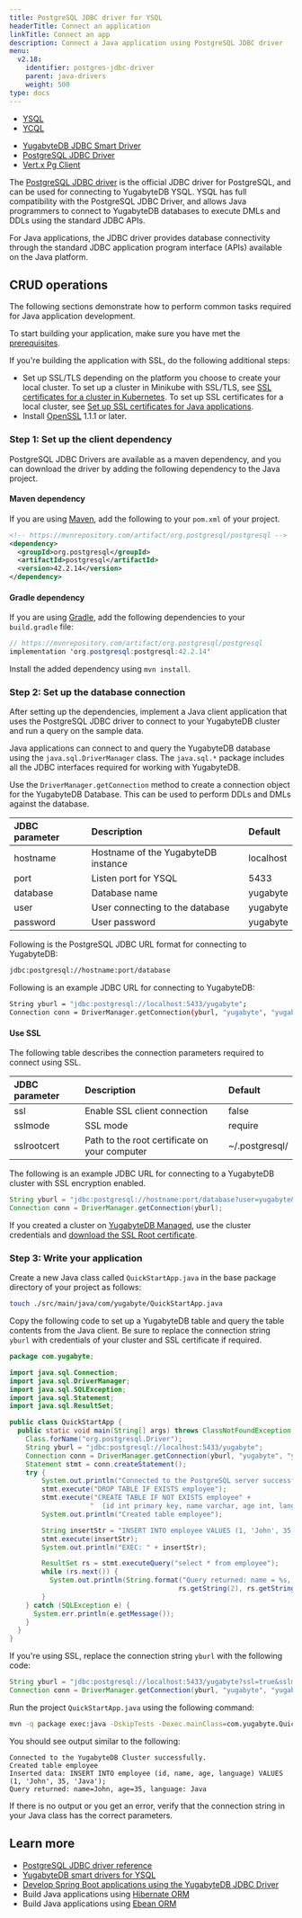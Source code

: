 ```yaml
---
title: PostgreSQL JDBC driver for YSQL
headerTitle: Connect an application
linkTitle: Connect an app
description: Connect a Java application using PostgreSQL JDBC driver
menu:
  v2.18:
    identifier: postgres-jdbc-driver
    parent: java-drivers
    weight: 500
type: docs
---
```


<ul class="nav nav-tabs-alt nav-tabs-yb">
  <li class="active">
    <a href="../yugabyte-jdbc/" class="nav-link">
      YSQL
    </a>
  </li>
  <li>
    <a href="../ycql/" class="nav-link">
      YCQL
    </a>
  </li>
</ul>

<ul class="nav nav-tabs-alt nav-tabs-yb">

  <li >
    <a href="../yugabyte-jdbc/" class="nav-link">
      <i class="icon-postgres" aria-hidden="true"></i>
      YugabyteDB JDBC Smart Driver
    </a>
  </li>

  <li >
    <a href="../postgres-jdbc/" class="nav-link active">
      <i class="icon-postgres" aria-hidden="true"></i>
      PostgreSQL JDBC Driver
    </a>
  </li>

   <li >
    <a href="../ysql-vertx-pg-client/" class="nav-link">
      <i class="icon-postgres" aria-hidden="true"></i>
      Vert.x Pg Client
    </a>
  </li>

</ul>

The [PostgreSQL JDBC driver](https://jdbc.postgresql.org/) is the official JDBC driver for PostgreSQL, and can be used for connecting to YugabyteDB YSQL. YSQL has full compatibility with the PostgreSQL JDBC Driver, and allows Java programmers to connect to YugabyteDB databases to execute DMLs and DDLs using the standard JDBC APIs.

For Java applications, the JDBC driver provides database connectivity through the standard JDBC application program interface (APIs) available on the Java platform.

## CRUD operations

The following sections demonstrate how to perform common tasks required for Java application development.

To start building your application, make sure you have met the [prerequisites](../#prerequisites).

If you're building the application with SSL, do the following additional steps:

- Set up SSL/TLS depending on the platform you choose to create your local cluster. To set up a cluster in Minikube with SSL/TLS, see [SSL certificates for a cluster in Kubernetes](../../../reference/drivers/java/postgres-jdbc-reference/#ssl-certificates-for-a-cluster-in-kubernetes-optional). To set up SSL certificates for a local cluster, see [Set up SSL certificates for Java applications](../../../reference/drivers/java/postgres-jdbc-reference/#set-up-ssl-certificates-for-java-applications).
- Install [OpenSSL](https://www.openssl.org/) 1.1.1 or later.

### Step 1: Set up the client dependency

PostgreSQL JDBC Drivers are available as a maven dependency, and you can download the driver by adding the following dependency to the Java project.

#### Maven dependency

If you are using [Maven](https://maven.apache.org/guides/development/guide-building-maven.html), add the following to your `pom.xml` of your project.

```xml
<!-- https://mvnrepository.com/artifact/org.postgresql/postgresql -->
<dependency>
  <groupId>org.postgresql</groupId>
  <artifactId>postgresql</artifactId>
  <version>42.2.14</version>
</dependency>
```

#### Gradle dependency

If you are using [Gradle](https://docs.gradle.org/current/samples/sample_building_java_applications.html), add the following dependencies to your `build.gradle` file:

```java
// https://mvnrepository.com/artifact/org.postgresql/postgresql
implementation 'org.postgresql:postgresql:42.2.14'
```

Install the added dependency using `mvn install`.

### Step 2: Set up the database connection

After setting up the dependencies, implement a Java client application that uses the PostgreSQL JDBC driver to connect to your YugabyteDB cluster and run a query on the sample data.

Java applications can connect to and query the YugabyteDB database using the `java.sql.DriverManager` class. The `java.sql.*` package includes all the JDBC interfaces required for working with YugabyteDB.

Use the `DriverManager.getConnection` method to create a connection object for the YugabyteDB Database. This can be used to perform DDLs and DMLs against the database.


| JDBC parameter | Description | Default |
| :------------- | :---------- | :------ |
| hostname | Hostname of the YugabyteDB instance | localhost |
| port | Listen port for YSQL | 5433 |
| database | Database name | yugabyte |
| user | User connecting to the database | yugabyte |
| password | User password | yugabyte |

Following is the PostgreSQL JDBC URL format for connecting to YugabyteDB:

```sh
jdbc:postgresql://hostname:port/database
```

Following is an example JDBC URL for connecting to YugabyteDB:

```sh
String yburl = "jdbc:postgresql://localhost:5433/yugabyte";
Connection conn = DriverManager.getConnection(yburl, "yugabyte", "yugabyte");
```

#### Use SSL

The following table describes the connection parameters required to connect using SSL.

| JDBC parameter | Description | Default |
| :------------- | :---------- | :------ |
| ssl | Enable SSL client connection | false |
| sslmode | SSL mode | require |
| sslrootcert | Path to the root certificate on your computer | ~/.postgresql/ |

The following is an example JDBC URL for connecting to a YugabyteDB cluster with SSL encryption enabled.

```java
String yburl = "jdbc:postgresql://hostname:port/database?user=yugabyte&password=yugabyte&ssl=true&sslmode=verify-full&sslrootcert=~/.postgresql/root.crt";
Connection conn = DriverManager.getConnection(yburl);
```

If you created a cluster on [YugabyteDB Managed](https://www.yugabyte.com/cloud/), use the cluster credentials and [download the SSL Root certificate](../../../yugabyte-cloud/cloud-connect/connect-applications/).

### Step 3: Write your application

Create a new Java class called `QuickStartApp.java` in the base package directory of your project as follows:

```sh
touch ./src/main/java/com/yugabyte/QuickStartApp.java
```

Copy the following code to set up a YugabyteDB table and query the table contents from the Java client. Be sure to replace the connection string `yburl` with credentials of your cluster and SSL certificate if required.

```java
package com.yugabyte;

import java.sql.Connection;
import java.sql.DriverManager;
import java.sql.SQLException;
import java.sql.Statement;
import java.sql.ResultSet;

public class QuickStartApp {
  public static void main(String[] args) throws ClassNotFoundException, SQLException {
    Class.forName("org.postgresql.Driver");
    String yburl = "jdbc:postgresql://localhost:5433/yugabyte";
    Connection conn = DriverManager.getConnection(yburl, "yugabyte", "yugabyte");
    Statement stmt = conn.createStatement();
    try {
        System.out.println("Connected to the PostgreSQL server successfully.");
        stmt.execute("DROP TABLE IF EXISTS employee");
        stmt.execute("CREATE TABLE IF NOT EXISTS employee" +
                    "  (id int primary key, name varchar, age int, language text)");
        System.out.println("Created table employee");

        String insertStr = "INSERT INTO employee VALUES (1, 'John', 35, 'Java')";
        stmt.execute(insertStr);
        System.out.println("EXEC: " + insertStr);

        ResultSet rs = stmt.executeQuery("select * from employee");
        while (rs.next()) {
          System.out.println(String.format("Query returned: name = %s, age = %s, language = %s",
                                          rs.getString(2), rs.getString(3), rs.getString(4)));
        }
    } catch (SQLException e) {
      System.err.println(e.getMessage());
    }
  }
}
```

If you're using SSL, replace the connection string `yburl` with the following code:

```java
String yburl = "jdbc:postgresql://localhost:5433/yugabyte?ssl=true&sslmode=require&sslcert=src/main/resources/ssl/yugabytedb.crt.der&sslkey=src/main/resources/ssl/yugabytedb.key.pk8";
Connection conn = DriverManager.getConnection(yburl, "yugabyte", "yugabyte");
```

Run the project `QuickStartApp.java` using the following command:

```sh
mvn -q package exec:java -DskipTests -Dexec.mainClass=com.yugabyte.QuickStartApp
```

You should see output similar to the following:

```output
Connected to the YugabyteDB Cluster successfully.
Created table employee
Inserted data: INSERT INTO employee (id, name, age, language) VALUES (1, 'John', 35, 'Java');
Query returned: name=John, age=35, language: Java
```

If there is no output or you get an error, verify that the connection string in your Java class has the correct parameters.

## Learn more

- [PostgreSQL JDBC driver reference](../../../reference/drivers/java/postgres-jdbc-reference/)
- [YugabyteDB smart drivers for YSQL](../../smart-drivers/)
- [Develop Spring Boot applications using the YugabyteDB JDBC Driver](../../../integrations/spring-framework/sdyb/)
- Build Java applications using [Hibernate ORM](../hibernate/)
- Build Java applications using [Ebean ORM](../ebean/)
